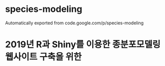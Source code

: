 # species-modeling
Automatically exported from code.google.com/p/species-modeling

# 2019년 R과 Shiny를 이용한 종분포모델링 웹사이트 구축을 위한 
